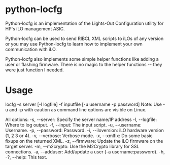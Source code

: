 python-locfg
============

Python-locfg is an implementation of the Lights-Out Configuration
utility for HP's iLO management ASIC.

Python-locfg can be used to send RIBCL XML scripts to iLOs of
any version or you may use Python-locfg to learn how to implement
your own communication with iLO.

Python-locfg also implements some simple helper functions like
adding a user or flashing firmware.  There is no magic to the
helper functions -- they were just function I needed.

Usage
=====
locfg -s server [-l logfile] -f inputfile [-u username -p password]
Note: Use -u and -p with caution as command line options are
      visible on Linux.

All options:
    -s, --server:     Specify the server name/IP address
    -l, --logfile:    Where to log output.
    -f, --input:      The input script.
    -u, --username:   Username.
    -p, --password:   Password.
    -i, --iloversion: iLO hardware version (1, 2 3 or 4).
    -v, --verbose:    Verbose mode.
    -x, --xmlfix:     Do some basic fixups on the returned XML.
    -z, --firmware:   Update the iLO firmware on the target server.
    -m, --m2crypto:   Use the M2Crypto library for SSL connections.
    -a, --adduser:    Add/update a user (-a username:password).
    -h, -?, --help:   This text.

